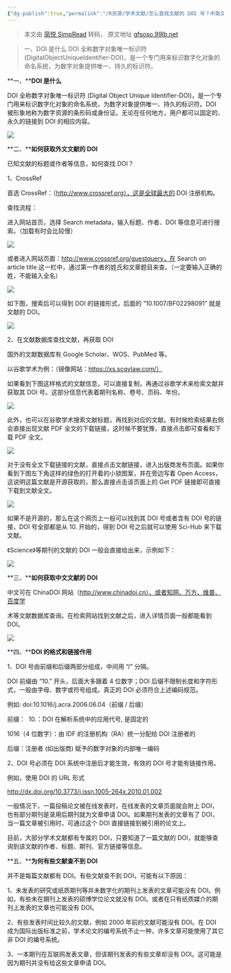 ```yaml
---
{"dg-publish":true,"permalink":"/R资源/学术文献/怎么查找文献的 DOI 号？中英文献 DOI 查找方法图文详解/","noteIcon":"","created":"2024-08-28T17:27:38.000+08:00","updated":"2024-04-24T00:47:20.000+08:00"}
---
```


> 本文由 [简悦 SimpRead](http://ksria.com/simpread/) 转码， 原文地址 [gfsoso.99lb.net](https://gfsoso.99lb.net/xiangguanwenti-208.html)

> 一、DOI 是什么 DOI 全称数字对象唯一标识符 (DigitalObjectUniqueIdentifier-DOI)，是一个专门用来标识数字化对象的命名系统，为数字对象提供唯一、持久的标识符。

**一、****DOI 是什么**

DOI 全称数字对象唯一标识符 (Digital Object Unique Identifier-DOI)，是一个专门用来标识数字化对象的命名系统，为数字对象提供唯一、持久的标识符。DOI 被形象地称为数字资源的条形码或身份证。无论在任何地方，用户都可以固定的、永久的链接到 DOI 的相应内容。

![](/img/user/Z-attach/1-4.png)

**二、****如何获取外文文献的 DOI**

已知文献的标题或作者等信息，如何查找 DOI？

1、CrossRef

首选 CrossRef：（http://www.crossref.org），这是全球最大的 DOI 注册机构。

查找流程：

进入网站首页，选择 Search metadata，输入标题、作者、DOI 等信息可进行搜索。（加载有时会比较慢）

![](/img/user/Z-attach/2-4.png)

或者进入网站页面：http://www.crossref.org/guestquery，在 Search on article title 这一栏中，通过第一作者的姓氏和文章题目来查。（一定要输入正确的姓，不能输入全名）

![](/img/user/Z-attach/3-3.png)

如下图，搜索后可以得到 DOI 的链接形式，后面的 “10.1007/BF02298091” 就是文献的 DOI。

![](/img/user/Z-attach/4-3.png)

2、在文献数据库查找文献，再获取 DOI

国外的文献数据库有 Google Scholar、WOS、PubMed 等。

以谷歌学术为例：（镜像网站：https://xs.scqylaw.com/）

如果看到下图这样格式的文献信息，可以直接复制，再通过谷歌学术来检索文献并获取其 DOI 号。这部分信息代表着期刊名称、卷号、页码、年份。

![](/img/user/Z-attach/9-1.png)

此外，也可以在谷歌学术搜索文献标题，再找到对应的文献。有时候检索结果右侧会直接出现文献 PDF 全文的下载链接，这时候不要犹豫，直接点击即可查看和下载 PDF 全文。

![](/img/user/Z-attach/6-4.png)

对于没有全文下载链接的文献，直接点击文献链接，进入出版商发布页面。如果你看到下图左下角这样的绿色的打开着的小锁图案，并在旁边写着 Open Access，这说明这篇文献是开源获取的，那么直接点击该页面上的 Get PDF 链接即可直接下载到文献全文。

![](/img/user/Z-attach/5-4-1024x564.png)

如果不是开源的，那么在这个网页上一般可以找到其 DOI 号或者含有 DOI 号的链接，DOI 号全部都是从 10. 开始的，得到 DOI 号之后就可以使用 Sci-Hub 来下载文献。

《Science》等期刊的文献的 DOI 一般会直接给出来，示例如下：

![](/img/user/Z-attach/7-4-1024x533.png)

**三、****如何获取中文文献的 DOI**

中文可在 ChinaDOI 网站（http://www.chinadoi.cn）、或者知网、万方、维普、百度学

术等文献数据库查询。在检索网站找到文献之后，进入详情页面一般都能看到 DOI。

![](/img/user/Z-attach/8-2.png)

**四、****DOI 的格式和链接作用**

1、DOI 号由前缀和后缀两部分组成，中间用 “/” 分隔。

DOI 前缀由 “10.” 开头，后面大多跟着 4 位数字；DOI 后缀不限制长度和字符形式，一般由字母、数字或符号组成。真正的 DOI 必须符合上述编码规范。

例如: doi:10.1016/j.acra.2006.06.04（前缀 / 后缀）

前缀：  10.：DOI 在解析系统中的应用代号, 是固定的

1016（4 位数字）：由 IDF 的注册机构（RA）统一分配给 DOI 注册者的

后缀：注册者 (如出版商) 赋予的数字对象的内部唯一编码

2、DOI 号必须在 DOI 系统中注册后才能生效，有效的 DOI 号才能有链接作用。

例如，使用 DOI 的 URL 形式

http://dx.doi.org/10.3773/j.issn.1005-264x.2010.01.002

一般情况下，一篇投稿论文被在线发表时，在线发表的文章页面就会附上 DOI，也有部分期刊是录用后期刊就为文章申请 DOI。如果期刊发表的文章有了 DOI，当一篇文章被引用时，可通过这个 DOI 直接链接到被引用的论文上。

目前，大部分学术文献都有专属的 DOI，只要知道了一篇文献的 DOI，就能够查询到该文献的作者、标题、期刊、官方链接等信息。

**五、****为何有些文献查不到 DOI**

并不是每篇文献都有 DOI。有些文献查不到 DOI，可能有以下原因：

1、未发表的研究或纸质期刊等并未数字化的期刊上发表的文章可能没有 DOI。例如，有些未在期刊上发表的硕博学位论文就没有 DOI。或者在只有纸质媒介的期刊上发表的文章也可能没有 DOI。

2、有些发表时间比较久的文献，例如 2000 年前的文献可能没有 DOI。在 DOI 成为国际出版标准之前，学术论文的编号系统不止一种，许多文章可能使用了其它非 DOI 的编号系统。

3、一本期刊在互联网发表文章，但该期刊发表的有些文章却没有 DOI。这可能是因为期刊并没有给这些文章申请 DOI。
